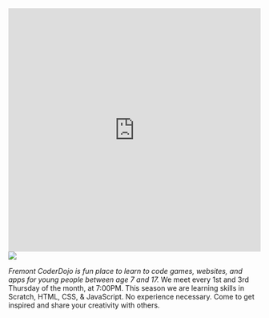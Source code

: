 <div style="width:100%; text-align:left;"><iframe src="https://eventbrite.com/tickets-external?eid=47490261651&ref=etckt" frameborder="0" height="485" width="100%" vspace="0" hspace="0" marginheight="5" marginwidth="5" scrolling="auto" allowtransparency="true"></iframe>
</div>
<img src="/img/hackathon.jpeg" class="pure-img">
<p id="info"><em>Fremont CoderDojo is fun place to learn to code games, websites, and apps for young people between age 7 and 17.</em> We meet every 1st and 3rd Thursday of the month, at 7:00PM. This season we are learning skills in Scratch, HTML, CSS, & JavaScript. No experience necessary. Come to get inspired and share your creativity with others.</p>

<br>
<br>
	</div>
</div>

